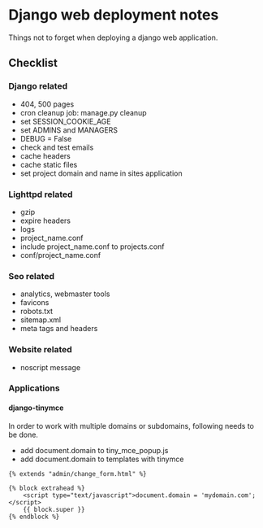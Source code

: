 # Django web deployment notes

Things not to forget when deploying a django web application.

## Checklist

### Django related
* 404, 500 pages
* cron cleanup job: manage.py cleanup
* set SESSION\_COOKIE\_AGE
* set ADMINS and MANAGERS
* DEBUG = False
* check and test emails
* cache headers
* cache static files
* set project domain and name in sites application

### Lighttpd related

* gzip
* expire headers
* logs
* project_name.conf
* include project_name.conf to projects.conf
* conf/project_name.conf

### Seo related
* analytics, webmaster tools
* favicons
* robots.txt
* sitemap.xml
* meta tags and headers

### Website related
* noscript message

### Applications

#### django-tinymce

In order to work with multiple domains or subdomains, following needs to be done.
* add document.domain to tiny\_mce\_popup.js
* add document.domain to templates with tinymce

```
{% extends "admin/change_form.html" %}

{% block extrahead %}
    <script type="text/javascript">document.domain = 'mydomain.com';</script>
    {{ block.super }}
{% endblock %}
```
	